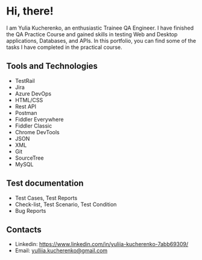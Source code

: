 # Hi, there!
I am Yulia Kucherenko, an enthusiastic Trainee QA Engineer. I have finished the QA Practice Course and gained skills in testing Web and Desktop applications, Databases, and APIs. In this portfolio, you can find some of the tasks I have completed in the practical course.
## Tools and Technologies                                   
* TestRail
* Jira
* Azure DevOps
* HTML/CSS
* Rest API
* Postman
* Fiddler Everywhere
* Fiddler Classic
* Chrome DevTools
* JSON
* XML
* Git
* SourceTree
* MySQL
## Test documentation
* Test Cases, Test Reports
* Check-list, Test Scenario, Test Condition
* Bug Reports
## Contacts
* Linkedin: https://www.linkedin.com/in/yuliia-kucherenko-7abb69309/
* Email: yulliia.kucherenko@gmail.com
